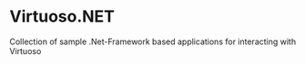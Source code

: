 # Virtuoso.NET
Collection of sample .Net-Framework based applications for interacting with Virtuoso
